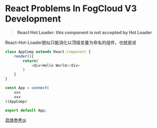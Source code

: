 # React Problems In FogCloud V3 Development

> **React Hot Loader: this component is not accepted by Hot Loader**

React-Hot-Loader貌似只能消化以顶级变量为命名的组件，也就是说

```js
class AppComp extends React.Component {
    render(){
        return(
            <div>Hello World</div>
        )
    }
}

const App = connect(
    xxx
    xxx
)(AppComp)

export default App;
```

[具体参考gi](https://github.com/gaearon/react-hot-loader/blob/master/docs/Troubleshooting.md#react-hot-loader-this-component-is-not-accepted-by-hot-loader)
